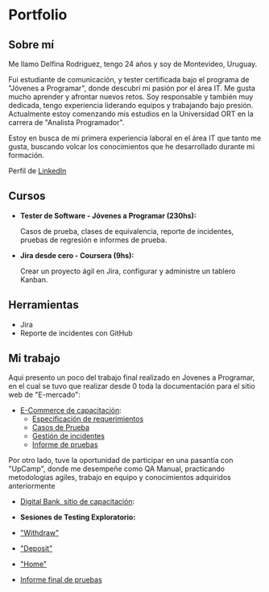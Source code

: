 # Portfolio

## Sobre mí

Me llamo Delfina Rodriguez, tengo 24 años y soy de Montevideo, Uruguay.

Fui estudiante de comunicación, y tester certificada bajo el programa de "Jóvenes a Programar", donde descubrí mi pasión por el área IT. Me gusta mucho aprender y afrontar nuevos retos. Soy responsable y también muy dedicada, tengo experiencia liderando equipos y trabajando bajo presión. Actualmente estoy comenzando mis estudios en la Universidad ORT en la carrera de "Analista Programador".

Estoy en busca de mi primera experiencia laboral en el área IT que tanto me gusta, buscando volcar los conocimientos que he desarrollado durante mi formación.

Perfil de [LinkedIn](https://www.linkedin.com/in/delfina-rodriguez-a41445253/)

## Cursos
* **Tester de Software - Jóvenes a Programar (230hs):**

  Casos de prueba, clases de equivalencia, reporte de incidentes, pruebas de regresión e informes de prueba.
  
* **Jira desde cero - Coursera (9hs):**

  Crear un proyecto ágil en Jira, configurar y administre un tablero Kanban.
  
## Herramientas

* Jira
* Reporte de incidentes con GitHub

## Mi trabajo
Aqui presento un poco del trabajo final realizado en Jovenes a Programar, en el cual se tuvo que realizar desde 0 toda la documentación para el sitio web de "E-mercado":

* [E-Commerce de capacitación](https://japceibal.github.io/e-mercado-TESTING/index.html):
  * [Especificación de requerimientos](https://drive.google.com/file/d/1K8_mHOXb3gJquuCmF-9APEcAubNOliXx/view?usp=sharing)
  * [Casos de Prueba](https://docs.google.com/spreadsheets/d/1Y1ttlFS-dI2svDl4PVXaLrcgdKyWm3cr/edit?usp=sharing&ouid=103034878235768917190&rtpof=true&sd=true)
  * [Gestión de incidentes](https://docs.google.com/spreadsheets/d/13Uyg7zY0K7Msv1DiV-hISn3bDEo06saf/edit?usp=sharing&ouid=103034878235768917190&rtpof=true&sd=true)
  * [Informe de pruebas](https://drive.google.com/file/d/1keL67KGLMmQyKB6igooAQDUus-k1T1aY/view?usp=sharing)

Por otro lado, tuve la oportunidad de participar en una pasantía con "UpCamp", donde me desempeñe como QA Manual, practicando metodologias agiles, trabajo en equipo y conocimientos adquiridos anteriormente

* [Digital Bank, sitio de capacitación](http://digitalbank.upcamp.io/bank/login):
* **Sesiones de Testing Exploratorio:**
* ["Withdraw"](https://drive.google.com/file/d/13OjRmW53oGWGtJ5jWCIsHzYnrWRFBpyP/view?usp=sharing)
* ["Deposit"](https://drive.google.com/file/d/1aryKOvjYUVn7uBhMVvCkEQwYC70XRnWE/view?usp=sharing)
* ["Home"](https://drive.google.com/file/d/14S6M6kclcd5g_O-UHVYbofr6BHQbLD_c/view?usp=sharing)


* [Informe final de pruebas](https://drive.google.com/file/d/1JGyS3JshAVLc-HRutoaryz2ktlO1M249/view?usp=sharing)

